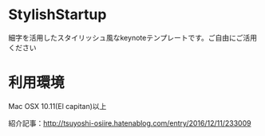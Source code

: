# StylishStartup
細字を活用したスタイリッシュ風なkeynoteテンプレートです。ご自由にご活用ください

# 利用環境
Mac OSX 10.11(El capitan)以上

紹介記事：http://tsuyoshi-osiire.hatenablog.com/entry/2016/12/11/233009
